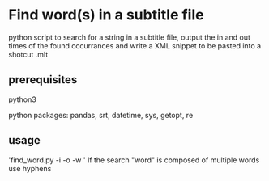 # Find word(s) in a subtitle file

python script to search for a string in a subtitle file,
output the in and out times of the found occurrances and
write a XML snippet to be pasted into a shotcut .mlt

## prerequisites

python3

python packages:
pandas, srt, datetime, sys, getopt, re

## usage

'find_word.py -i <inputfile> -o <outputfile> -w <word>'
If the search "word" is composed of multiple words use hyphens
